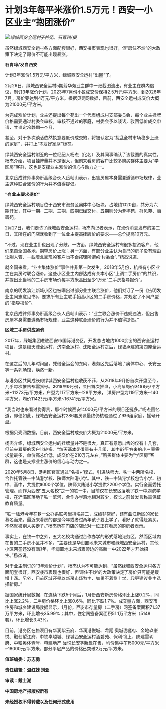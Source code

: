 # 计划3年每平米涨价1.5万元！西安一小区业主“抱团涨价”

![](https://inews.gtimg.com/newsapp_bt/0/15701962092/1000)_绿城西安全运村子衿苑。石青玲/摄_

虽然绿城西安全运村各方面配套很好，西安楼市表现也很好，但“房住不炒”的大政策下决定了房价不可能出现暴涨。

**石青玲/发自西安**

计划3年涨价1.5万元/平方米，绿城西安全运村“出圈”了。

2月26日，绿城西安全运村5期芳华苑业主群中一张截图流出，有业主在群内倡议，制订3年涨价计划，2023年7月份小区成交价保持2.5万元/平方米，到2026年7月，房价要达到4万元/平方米。根据贝壳网数据，目前，西安全运村成交价大概为21000元/平方米。

为完成涨价计划，业主还提出每个苑出一个代表组成村支部委员会，每个业主挂牌价格需要通过村委会审核。审核不通过的家庭，村委会予以谈话，驳回低价成交申请，并设定冷静期一个月。

甚至，对于多次谈话依然执意要低价成交的，将被认定为“扰乱全村市场稳步上涨的家庭”，并打上“不友好家庭”标签。

绿城西安全运村附近的一位经纪人杨杰（化名）及其同事确认了该截图的真实性。杨杰介绍，项目挂牌量并不是很大，但前来看房的客户比较多购买群体主要为“学区房”客群，这也是支撑业主涨价的信心与动力之一。

北京岳成律师事务所高级合伙人岳屾山表示，出售房屋本身需要遵循市场规律，业主这种联合涨价的行为并不值得提倡。

**“有业主要求提价”**

绿城西安全运村项目位于西安市港务区奥体中心板块，占地约1020亩，共分为六期开发，其中一期、二期、三期、四期已经交付，五期则分为芳华苑、荷风苑、涵碧苑。

2月27日，我们走访了绿城西安全运村，杨杰向记者表示，在涨价消息发布的第二日，其所在的门店就收到了一位业主提高挂牌价的要求——总价提高10万元。

“不过，现在业主们也出现了分歧。一方面，绿城西安全运村有很多投资客户，他们来自全国各地，期望房价上涨；另一方面，有部分业主认为自己的房子没有理由让别人管，一些着急变现的客户也不会搭理所谓的‘村委会’。”杨杰说道。

就全国来看，“业主集体涨价”事件并非第一次发生。2018年5月份，杭州有小区业主在卖房时联合涨价。这些小区业主内部达成有关本小区“上调二手房价”的共识，并提出比当地的二手房市场价每平方米高出至少1万元“二手房指导报价”。

南京的明发滨江新城小区也被曝出过部分业主联合涨价，他们拟订了一份《告明发业主同志意见书》，要求所有业主联手抬高小区的二手房价格，并规定了不同户型的“指导报价”。

北京岳成律师事务所高级合伙人岳屾山表示：“业主联合涨价不违规违法，但出售房屋本身需要遵循市场规律，业主这种联合涨价的行为并不值得提倡。”

**区域二手房供应紧俏**

2017年，绿城集团进驻西安市国际港务区，开发总占地约1000余亩的西安全运村项目，这是继天津全运村、济南全运村、沈阳全运村之后，绿城承建的第四座全运村。

在这之后的几年时间里，凭借全运会的东风，港务区先后落地了奥体中心、长安云等一系列场馆，焕然一新。

与港务区共同成长的绿城西安全运村也收获不菲，从2018年9月份首次开盘至今，几乎每次推售都需摇号。2018年9月份，项目首次推盘，小高层均价9488元/平方米~11273元/平方米，户型为117平方米~128平方米，
洋房户型为119平方米~140平方米，均价11422元/平方米~16741元/平方米。

“我当时也来看过觉得贵，那个时候西安14000元/平方米的项目还挺多。”杨杰回忆道，即便如此，绿城西安全运村286套房源最终仍核验通过了936组家庭，摇号开盘。

根据贝壳网数据，目前，西安全运村成交价大概为21000元/平方米。

杨杰介绍，绿城西安全运村的挂牌量并不是很大，真正有意愿出售的仅有十几套，但前来看房的客户比较多。“每天基本带看量有十几组，其中99平方米的小三室需求量最多，单价高总价低，成交价在210万元左右。”购买群体主要为“学区房”客群，这也是支撑业主涨价的信心与动力之一。

2020年5月8日，港务区官宣通过“名校+”模式，引进陕师大、铁一中两所名校，合作托管铁一中陆港学校、陕师大陆港小学。其中，铁一中陆港学校包含小学、初中、高中，共提供9000个学位。陕师大陆港小学提供2200个学位。实行全面委托管理。而作为西安“五大名校”之一的铁一中，目前仅在长安区落地了铁一中湖滨学校，在浐灞区落地了铁一滨河，合作办学落地相对较少，校长之前曾发言称需保证教育质量。

“铁一陆港今年在铁一公办系联考里排名第二，成绩非常好，还有曲江新区的家长慕名而来。最近来看房的都是今年或者过两年孩子要上学了，看好了就得赶紧买，不然就被别人买走了。”杨杰所在门店的店长对一位正在看房的购房者表示。

事实上，在铁一中之外，五大名校均通过合作办学的形式落地港务区，然而区域内在售的二手房小区并不多，“主要还是华润置地未来城市和绿城西安全运村，其他小区网签还没有满3年，华润置地未来城市旁边的高新一中2022年才开始招生。”杨杰说。

对于业主制订的“3年涨价计划”，杨杰认为不可能达到，“虽然绿城西安全运村各方面配套很好，西安楼市表现也很好，但‘房住不炒’的大政策决定了房价只可能是缓慢上涨。另外，目前区域还是以新房市场为主，如果不着急上学，我更建议业主选择新房。”

据国家统计局数据，在连续下跌5个月后，1月份西安新房价格环比上涨0.2%，同比上涨2.2%，二手房价格环比上涨0.6%，同比下跌1.7%。成交量方面，西安市住房和城乡建设局数据显示，1月份，西安市存量房（二手房）网签备案面积71.37万平方米，环比增长35.99%；其中，住宅网签备案面积51.1万平方米（5148套），环比增长3.42%。

目前，港务区在售项目有华润紫云府、华润港悦城、龙翔·奥城珑樾府、金地玖峯悦、融创望江府、中铁卓越城、绿城西安全运村涵碧苑、保利·锦上、陕建雲玥府、中粮奥体壹号、电建地产·泷悦长安等新盘在售，均价集中在15000元/平方米~18000元/平方米，部分平层产品的价格已突破2万元/平方米。

**值班编委：苏志勇**

**责任编辑：温红妹 刘亚**

**审读：戴士潮**

**中国房地产报版权所有**

**未经授权不得转载以及任何形式使用**

